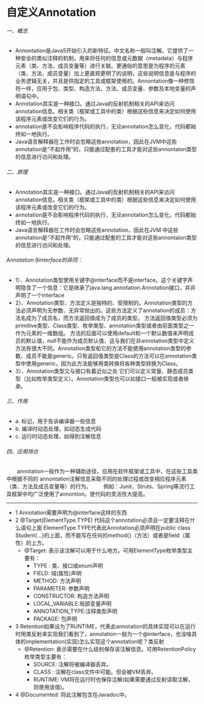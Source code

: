 # 自定义Annotation
###### 一、概念
* Annontation是Java5开始引入的新特征。中文名称一般叫注解。它提供了一种安全的类似注释的机制，用来将任何的信息或元数据（metadata）与程序元素（类、方法、成员变量等）进行关联。更通俗的意思是为程序的元素（类、方法、成员变量）加上更直观更明了的说明，这些说明信息是与程序的业务逻辑无关，并且是供指定的工具或框架使用的。Annontation像一种修饰符一样，应用于包、类型、构造方法、方法、成员变量、参数及本地变量的声明语句中。
* Annotation其实是一种接口。通过Java的反射机制相关的API来访问annotation信息。相关类（框架或工具中的类）根据这些信息来决定如何使用该程序元素或改变它们的行为。
* annotation是不会影响程序代码的执行，无论annotation怎么变化，代码都始终如一地执行。
* Java语言解释器在工作时会忽略这些annotation，因此在JVM中这些annotation是“不起作用”的，只能通过配套的工具才能对这些annontaion类型的信息进行访问和处理。
###### 二、原理
* Annotation其实是一种接口。通过Java的反射机制相关的API来访问annotation信息。相关类（框架或工具中的类）根据这些信息来决定如何使用该程序元素或改变它们的行为。
* annotation是不会影响程序代码的执行，无论annotation怎么变化，代码都始终如一地执行。
* Java语言解释器在工作时会忽略这些annotation，因此在JVM	中这些annotation是“不起作用”的，只能通过配套的工具才能对这些annontaion类型的信息进行访问和处理。
###### Annotation与interface的异同：
* 1）、Annotation类型使用关键字@interface而不是interface。这个关键字声明隐含了一个信息：它是继承了java.lang.annotation.Annotation接口，并非声明了一个interface
* 2）、Annotation类型、方法定义是独特的、受限制的。Annotation类型的方法必须声明为无参数、无异常抛出的。这些方法定义了annotation的成员：方法名成为了成员名，而方法返回值成为了成员的类型。
方法返回值类型必须为primitive类型、Class类型、枚举类型、annotation类型或者由前面类型之一作为元素的一维数组。
方法的后面可以使用default和一个默认数值来声明成员的默认值，null不能作为成员默认值，这与我们在非annotation类型中定义方法有很大不同。Annotation类型和它的方法不能使用annotation类型的参数、成员不能是generic。只有返回值类型是Class的方法可以在annotation类型中使用generic，因为此方法能够用类转换将各种类型转换为Class。
* 3）、Annotation类型又与接口有着近似之处 它们可以定义常量、静态成员类型（比如枚举类型定义）。Annotation类型也可以如接口一般被实现或者继承。
###### 三、作用
* a. 标记，用于告诉编译器一些信息
* b. 编译时动态处理，如动态生成代码
* c. 运行时动态处理，如得到注解信息

###### 四、应用场合
　　annotation一般作为一种辅助途径，应用在软件框架或工具中，在这些工具类中根据不同的 annontation注解信息采取不同的处理过程或改变相应程序元素（类、方法及成员变量等）的行为。
　　例如：Junit、Struts、Spring等流行工具框架中均广泛使用了annontion。使代码的灵活性大提高。
***
* 1 Annotation需要声明为@interface这样的东西
* 2 @Target(ElementType.TYPE)
代码这个annotation必须且一定要注释在什么语句上面
ElementType.TYPE代表此Annotation必须声明在public class Student{…}的上面，而不能写在任何的method{}（方法）或者是field（属性）的上方。
    * @Target:  表示该注解可以用于什么地方。可用ElementType枚举类型主要有：
        * TYPE : 类、接口或enum声明
        * FIELD: 域(属性)声明
        * METHOD: 方法声明
        * PARAMETER: 参数声明
        * CONSTRUCTOR: 构造方法声明
        * LOCAL_VARIABLE:局部变量声明
        * ANNOTATION_TYPE:注释类型声明
        * PACKAGE: 包声明
* 3 Retention如果设为了RUNTIME，代表此annotation的具体实现可以在运行时用类反射来实现我们看到了，annotation一般为一个@interface，也没啥具体的implementation(实现)怎么实现这个annotation呢？类反射
    * @Retention: 表示需要在什么级别保存该注解信息。可用RetentionPolicy枚举类型主要有：
        * SOURCE: 注解将被编译器丢弃。
        * CLASS  :  注解在class文件中可能。但会被VM丢弃。
        * RUNTIME: VM将在运行时也保存注解(如果需要通过反射读取注解，则使用该值)。
* 4 @Documented:  将此注解包含在Javadoc中。

